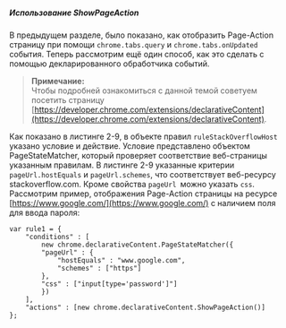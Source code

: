 ##### Использование ShowPageAction

В предыдущем разделе, было показано, как отобразить Page-Action страницу при помощи `chrome.tabs.query` и `chrome.tabs.onUpdated` события. Теперь рассмотрим ещё один способ, как это сделать с помощью декларированного обработчика событий.

> **Примечание:**  
> Чтобы подробней ознакомиться с данной темой советуем посетить страницу [https://developer.chrome.com/extensions/declarativeContent](https://developer.chrome.com/extensions/declarativeContent).

Как показано в листинге 2-9, в объекте правил `ruleStackOverflowHost `указано условие и действие. Условие представлено объектом PageStateMatcher, который проверяет соответствие веб-страницы указанным правилам. В листинге 2-9 указанные критерии` pageUrl.hostEquals` и `pageUrl.schemes`, что соответствует веб-ресурсу stackoverflow.com. Кроме свойства `pageUrl `можно указать `css`. Рассмотрим пример, отображения Page-Action страницы на ресурсе [https://www.google.com/](https://www.google.com/) с наличием поля для ввода пароля:

```
var rule1 = {
    "conditions" : [
        new chrome.declarativeContent.PageStateMatcher({
        "pageUrl" : {
            "hostEquals" : "www.google.com",
            "schemes" : ["https"]
        },
        "css" : ["input[type='password']"]
        })
    ],
    "actions" : [new chrome.declarativeContent.ShowPageAction()]
};
```

